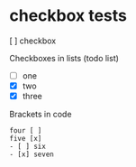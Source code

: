 # checkbox tests

[ ] checkbox

Checkboxes in lists (todo list)

- [ ] one
- [x] two
- [x] three

Brackets in code

```
four [ ]
five [x]
- [ ] six
- [x] seven
```
